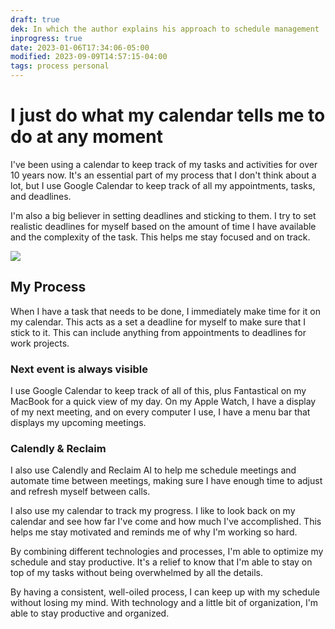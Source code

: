 ```yaml
---
draft: true
dek: In which the author explains his approach to schedule management
inprogress: true
date: 2023-01-06T17:34:06-05:00
modified: 2023-09-09T14:57:15-04:00
tags: process personal
---
```


# I just do what my calendar tells me to do at any moment

I've been using a calendar to keep track of my tasks and activities for over 10 years now. It's an essential part of my process that I don't think about a lot, but I use Google Calendar to keep track of all my appointments, tasks, and deadlines.

I'm also a big believer in setting deadlines and sticking to them. I try to set realistic deadlines for myself based on the amount of time I have available and the complexity of the task. This helps me stay focused and on track.

![](IMG_8205.jpeg)

## My Process

When I have a task that needs to be done, I immediately make time for it on my calendar. This acts as a set a deadline for myself to make sure that I stick to it. This can include anything from appointments to deadlines for work projects. 

### Next event is always visible

I use Google Calendar to keep track of all of this, plus Fantastical on my MacBook for a quick view of my day. On my Apple Watch, I have a display of my next meeting, and on every computer I use, I have a menu bar that displays my upcoming meetings.

### Calendly & Reclaim

I also use Calendly and Reclaim AI to help me schedule meetings and automate time between meetings, making sure I have enough time to adjust and refresh myself between calls. 

I also use my calendar to track my progress. I like to look back on my calendar and see how far I've come and how much I've accomplished. This helps me stay motivated and reminds me of why I'm working so hard.

By combining different technologies and processes, I'm able to optimize my schedule and stay productive. It's a relief to know that I'm able to stay on top of my tasks without being overwhelmed by all the details. 

By having a consistent, well-oiled process, I can keep up with my schedule without losing my mind. With technology and a little bit of organization, I'm able to stay productive and organized.
